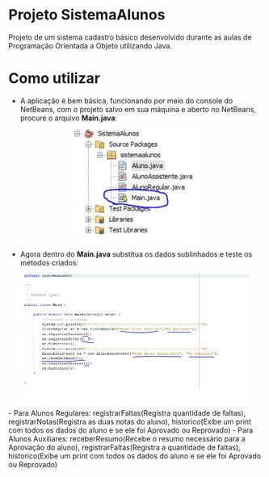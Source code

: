 # Projeto SistemaAlunos
Projeto de um sistema cadastro básico desenvolvido durante as aulas de Programação Orientada a Objeto utilizando Java.

# Como utilizar
- A aplicação é bem básica, funcionando por meio do console do NetBeans, com o projeto salvo em sua máquina e aberto no NetBeans, procure o arquivo **Main.java**:

<p align="center">
    <img src="images/printmain.JPG" width="250">
</p>

- Agora dentro do **Main.java** substitua os dados sublinhados e teste os métodos criados: 
<p align="center">
    <img src="images/printtestando.JPG" width="450">
</p>
    - Para Alunos Regulares: registrarFaltas(Registra quantidade de faltas), registrarNotas(Registra as duas notas do aluno), historico(Exibe um print com todos os dados do aluno e se ele foi Aprovado ou Reprovado)
    - Para Alunos Auxiliares: receberResumo(Recebe o resumo necessário para a Aprovação do aluno), registrarFaltas(Registra a quantidade de faltas), historico(Exibe um print com todos os dados do aluno e se ele foi Aprovado ou Reprovado)
